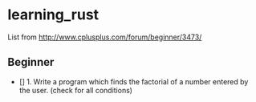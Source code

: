 # learning_rust
List from http://www.cplusplus.com/forum/beginner/3473/
## Beginner
- [] 1. Write a program which finds the factorial of a number entered by the user. (check for all conditions) 
